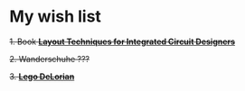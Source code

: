 # My wish list
~~1. Book [**Layout Techniques for Integrated Circuit Designers**](https://www.amazon.de/dp/1630819107/?coliid=I14NHKZX23RZVC&colid=2LNG1XTV4YHLE&psc=1&ref_=list_c_wl_lv_ov_lig_dp_it)~~

~~2. Wanderschuhe ???~~

~~3. [**Lego DeLorian**](https://www.lego.com/de-de/product/back-to-the-future-time-machine-10300)~~
